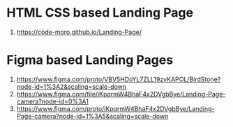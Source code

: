 # HTML CSS based Landing Page
1) https://code-moro.github.io/Landing-Page/
# Figma based Landing Pages
1) https://www.figma.com/proto/VBV5HDoYL7ZLL19zvKAPOL/BirdStone?node-id=1%3A2&scaling=scale-down
2) https://www.figma.com/file/iKpqrmW4BhaF4x2DVgbBye/Landing-Page-camera?node-id=0%3A1
3) https://www.figma.com/proto/iKpqrmW4BhaF4x2DVgbBye/Landing-Page-camera?node-id=1%3A5&scaling=scale-down
